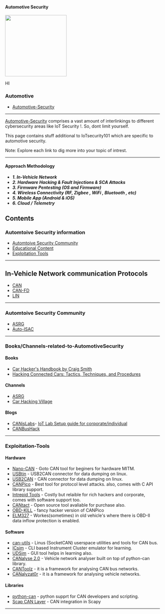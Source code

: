 #### Automotive Security

<img src="https://raw.githubusercontent.com/V33RU/IoTSecurity101/master/Automotive/car.png" width="200" height="200" />

HI

### Automotive
  - [Automotive-Security](https://github.com/V33RU/IoTSecurity101/blob/master/Automotive-Security.md)

  **************************************

[Automotive-Security](https://github.com/V33RU/IoTSecurity101/blob/master/Automotive/Automotive-security.md) comprises a vast amount of interlinkings to different cybersecurity areas like IoT Security !. So, dont limit yourself.

This page contains stuff additional to IoTsecurity101 which are specific to automotive security.

Note: Explore each link to dig more into your topic of intrest.

********************************************************************************************************************************


#### Approach Methodology

 - ***1. In-Vehicle Network***
 - ***2. Hardware Hacking & Fault Injections & SCA Attacks***
 - ***3. Firmware Pentesting (OS and Firmware)***
 - ***4. Wireless Connectivity (RF, Zigbee , WiFi , Bluetooth , etc)***
 - ***5. Mobile App (Android & iOS)***
 - ***6. Cloud / Telemetry***
 
 
## Contents 
### Automtoive Security information
   - [Automtoive Security Community](#Chat-groups-for-Automotive-Security)
   - [Educational Content](#Books/Channels-related-to-AutomotiveSecurity)
   - [Exploitation Tools](#Exploitation-Tools)

********************************************************************************
 ## In-Vehicle Network communication Protocols
- [CAN](https://en.wikipedia.org/wiki/CAN_bus)
- [CAN-FD](https://en.wikipedia.org/wiki/CAN_FD)
- [LIN](https://en.wikipedia.org/wiki/Local_Interconnect_Network)

********************************************************************************************************************************
### Automtoive Security Community

- [ASRG](asrg,io)
- [Auto-ISAC](https://automotiveisac.com/)
********************************************************************************************************************************
### Books/Channels-related-to-AutomotiveSecurity
#### Books
- [Car Hacker's Handbook by Craig Smith](https://nostarch.com/carhacking)
- [Hacking Connected Cars: Tactics, Techniques, and Procedures](https://onlinelibrary.wiley.com/doi/book/10.1002/9781119491774)

#### Channels
- [ASRG](https://www.youtube.com/@automotivesecurityresearch1613)
- [Car Hacking Village](https://www.youtube.com/@carhackingvillage)

#### Blogs

- [CANisLabs](https://kentindell.github.io/)- [IoT Lab Setup guide for corporate/individual]()
- [CANBusHack](https://canbushack.com/blog/)


*************************************************************************************
### Exploitation-Tools
#### Hardware

- [Nano-CAN](https://github.com/mintynet/nano-can) - Goto CAN tool for beginers for hardware MITM.
- [USBtin](http://www.fischl.de/usbtin/) - USB2CAN connector for data dumping on linux.
- [USB2CAN](http://www.8devices.com/products/usb2can/) - CAN connector for data dumping on linux.
- [CANPico](https://canislabs.com/canpico/) - Best tool for protocol level attacks. also, comes with C API library support.
- [Intrepid Tools](http://store.intrepidcs.com/) - Costly but relaible for rich hackers and corporate, comes with software support too.
- [CANtact](http://linklayer.github.io/cantact/) - Open source tool avaliable for purchase also.
- [OBD-KILL](https://store.intrepidcs.com/product/chv-badge-30) - fancy hacker version of CANPico
- [ELM327](https://www.elmelectronics.com/obdic.html) - Workes(sometimes) in old vehicle's where there is OBD-II data inflow protection is enabled.


#### Software

- [can-utils](https://github.com/linux-can/can-utils) - Linus (SocketCAN) userspace utilities and tools for CAN bus.
- [ICsim](https://github.com/zombieCraig/ICSim/) - CLI based Instrument Cluster emulator for learning.
- [UDSim](https://github.com/zombieCraig/UDSim/) - GUI tool helps in learning also.
- [CANalyse 2.0](https://github.com/canalyse/CANalyse-2.0) - Vehicle network analyser built on top of python-can library.
- [CANToolz](https://github.com/eik00d/CANToolz) - it is a framework for analysing CAN bus networks.
- [CANalyzat0r](https://github.com/schutzwerk/CANalyzat0r) - it is a framework for analysing vehicle networks.

#### Libraries

- [python-can](https://pypi.org/project/python-can/) - python supprt for CAN developers and scripting.
- [Scap CAN Layer](https://dissec.to/kb/chapters/can/can-scapy.html) - CAN integration in Scapy

**************************************************************************

 

  
